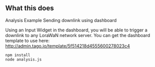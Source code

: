 ## What this does
 Analysis Example
Sending downlink using dashboard

Using an Input Widget in the dashboard, you will be able to trigger a downlink to any LoraWaN network server.
You can get the dashboard template to use here: http://admin.tago.io/template/5f514218d4555600278023c4

`npm install`<br>
`node analysis.js`
